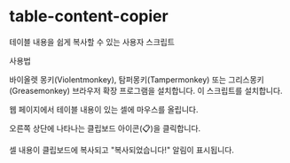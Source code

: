 # table-content-copier
테이블 내용을 쉽게 복사할 수 있는 사용자 스크립트


사용법

바이올렛 몽키(Violentmonkey), 탐퍼몽키(Tampermonkey) 또는 그리스몽키(Greasemonkey) 브라우저 확장 프로그램을 설치합니다.
이 스크립트를 설치합니다.

웹 페이지에서 테이블 내용이 있는 셀에 마우스를 올립니다.

오른쪽 상단에 나타나는 클립보드 아이콘(📋)을 클릭합니다.

셀 내용이 클립보드에 복사되고 "복사되었습니다!" 알림이 표시됩니다.
